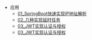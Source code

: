 
  - 应用
    - [01_SpringBoot快速实现IP地址解析](应用/normal/01_SpringBoot快速实现IP地址解析.md)
    - [02_几种实现延时任务](应用/normal/01几种实现延时任务.md)
    - [03_JWT实现认证与授权](应用/normal/01JWT_token.md)
    - [03_JWT实现认证与授权](应用/normal/01JWT_token.md)